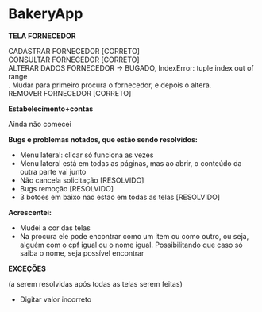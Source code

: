 # BakeryApp 

**TELA FORNECEDOR** <br>

CADASTRAR FORNECEDOR  [CORRETO] <br>
CONSULTAR FORNECEDOR [CORRETO] <br>
ALTERAR DADOS FORNECEDOR -> BUGADO,  IndexError: tuple index out of range <br>.
Mudar para primeiro procura o fornecedor, e depois o altera. <br>
REMOVER FORNECEDOR [CORRETO] <br>

**Estabelecimento+contas** <br>

Ainda não comecei <br>

**Bugs e problemas notados, que estão sendo resolvidos:**

  - Menu lateral: clicar só funciona as vezes 
  - Menu lateral está em todas as páginas, mas ao abrir, o conteúdo da outra parte vai junto 
  - Não cancela solicitação [RESOLVIDO]
  - Bugs remoção [RESOLVIDO]
  - 3 botoes em baixo nao estao em todas as telas [RESOLVIDO]
  
**Acrescentei:**

  - Mudei a cor das telas
  - Na procura ele pode encontrar como um item ou como outro, ou seja, alguém com o cpf igual ou o nome igual. Possibilitando que caso só saiba o nome, seja possível encontrar
  
**EXCEÇÕES**

(a serem resolvidas após todas as telas serem feitas)
  - Digitar valor incorreto 

